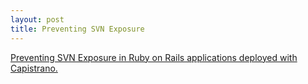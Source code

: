 ```yaml
--- 
layout: post
title: Preventing SVN Exposure
---
```

<a href="http://hivelogic.com/articles/2006/04/30/preventing_svn_exposure">Preventing SVN Exposure in Ruby on Rails applications deployed with Capistrano.</a>
